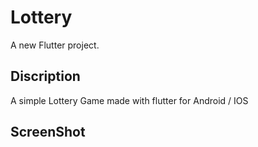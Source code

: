 # Lottery

A new Flutter project.

## Discription

A simple Lottery Game made with flutter for Android / IOS

## ScreenShot
